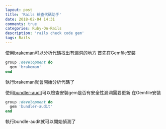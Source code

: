 ```yaml
---
layout: post
title: 'Rails 檢查代碼助手'
date: 2018-02-04 14:31
comments: true
categories: Ruby-On-Rails
description: 'rails check code gem'
tags: Rails
---
```

使用[brakeman](https://github.com/presidentbeef/brakeman)可以分析代碼找出有漏洞的地方
首先在Gemfile安裝
```rb
group :development do
  gem 'brakeman'
end
```
執行brakeman就會開始分析代碼了

使用[bundler-audit](https://github.com/rubysec/bundler-audit)可以檢查安裝gem是否有安全性漏洞需要更新
在Gemfile安裝
```rb
group :development do
  gem 'bundler-audit'
end
```
執行bundle-audit就可以開始偵測了
